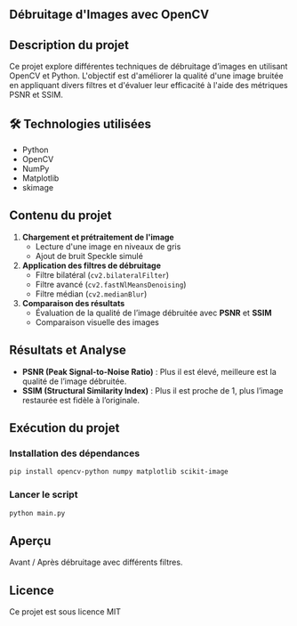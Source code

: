 ## Débruitage d'Images avec OpenCV

##  Description du projet
Ce projet explore différentes techniques de débruitage d’images en utilisant OpenCV et Python. L'objectif est d'améliorer la qualité d'une image bruitée en appliquant divers filtres et d'évaluer leur efficacité à l'aide des métriques PSNR et SSIM.

## 🛠️ Technologies utilisées
- Python
- OpenCV
- NumPy
- Matplotlib
- skimage

## Contenu du projet
1. **Chargement et prétraitement de l'image**
   - Lecture d'une image en niveaux de gris
   - Ajout de bruit Speckle simulé
2. **Application des filtres de débruitage**
   - Filtre bilatéral (`cv2.bilateralFilter`)
   - Filtre avancé (`cv2.fastNlMeansDenoising`)
   - Filtre médian (`cv2.medianBlur`)
3. **Comparaison des résultats**
   - Évaluation de la qualité de l’image débruitée avec **PSNR** et **SSIM**
   - Comparaison visuelle des images

##  Résultats et Analyse
- **PSNR (Peak Signal-to-Noise Ratio)** : Plus il est élevé, meilleure est la qualité de l’image débruitée.
- **SSIM (Structural Similarity Index)** : Plus il est proche de 1, plus l’image restaurée est fidèle à l’originale.

##  Exécution du projet
### Installation des dépendances
```bash
pip install opencv-python numpy matplotlib scikit-image
```
### Lancer le script
```bash
python main.py
```

## Aperçu
Avant / Après débruitage avec différents filtres.

## Licence
Ce projet est sous licence MIT 

